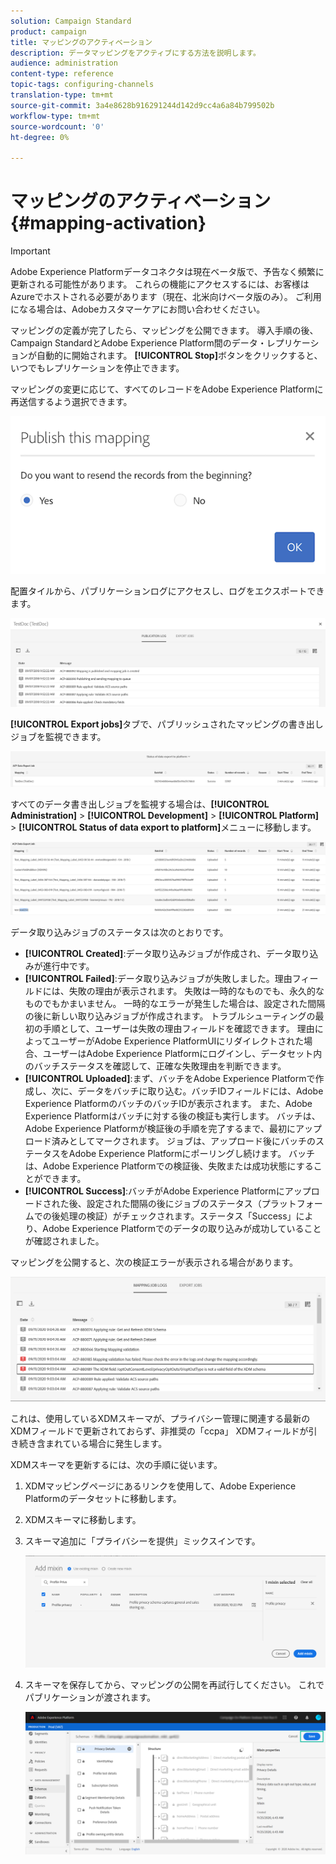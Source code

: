 ```yaml
---
solution: Campaign Standard
product: campaign
title: マッピングのアクティベーション
description: データマッピングをアクティブにする方法を説明します。
audience: administration
content-type: reference
topic-tags: configuring-channels
translation-type: tm+mt
source-git-commit: 3a4e8628b916291244d142d9cc4a6a84b799502b
workflow-type: tm+mt
source-wordcount: '0'
ht-degree: 0%

---
```



# マッピングのアクティベーション {#mapping-activation}

>[!IMPORTANT]
>
>Adobe Experience Platformデータコネクタは現在ベータ版で、予告なく頻繁に更新される可能性があります。 これらの機能にアクセスするには、お客様はAzureでホストされる必要があります（現在、北米向けベータ版のみ）。 ご利用になる場合は、Adobeカスタマーケアにお問い合わせください。

マッピングの定義が完了したら、マッピングを公開できます。 導入手順の後、Campaign StandardとAdobe Experience Platform間のデータ・レプリケーションが自動的に開始されます。 **[!UICONTROL Stop]**&#x200B;ボタンをクリックすると、いつでもレプリケーションを停止できます。

マッピングの変更に応じて、すべてのレコードをAdobe Experience Platformに再送信するよう選択できます。

![](assets/aep_publishmapping.png)

配置タイルから、パブリケーションログにアクセスし、ログをエクスポートできます。

![](assets/aep_publog.png)

**[!UICONTROL Export jobs]**&#x200B;タブで、パブリッシュされたマッピングの書き出しジョブを監視できます。

![](assets/aep_jobstatus.png)

すべてのデータ書き出しジョブを監視する場合は、**[!UICONTROL Administration]** > **[!UICONTROL Development]** > **[!UICONTROL Platform]** > **[!UICONTROL Status of data export to platform]**&#x200B;メニューに移動します。

![](assets/aep_statusmapping.png)

データ取り込みジョブのステータスは次のとおりです。

* **[!UICONTROL Created]**:データ取り込みジョブが作成され、データ取り込みが進行中です。
* **[!UICONTROL Failed]**:データ取り込みジョブが失敗しました。理由フィールドには、失敗の理由が表示されます。 失敗は一時的なものでも、永久的なものでもかまいません。 一時的なエラーが発生した場合は、設定された間隔の後に新しい取り込みジョブが作成されます。 トラブルシューティングの最初の手順として、ユーザーは失敗の理由フィールドを確認できます。 理由によってユーザーがAdobe Experience PlatformUIにリダイレクトされた場合、ユーザーはAdobe Experience Platformにログインし、データセット内のバッチステータスを確認して、正確な失敗理由を判断できます。
* **[!UICONTROL Uploaded]**:まず、バッチをAdobe Experience Platformで作成し、次に、データをバッチに取り込む。バッチIDフィールドには、Adobe Experience PlatformのバッチのバッチIDが表示されます。 また、Adobe Experience Platformはバッチに対する後の検証も実行します。 バッチは、Adobe Experience Platformが検証後の手順を完了するまで、最初にアップロード済みとしてマークされます。 ジョブは、アップロード後にバッチのステータスをAdobe Experience Platformにポーリングし続けます。 バッチは、Adobe Experience Platformでの検証後、失敗または成功状態にすることができます。
* **[!UICONTROL Success]**:バッチがAdobe Experience Platformにアップロードされた後、設定された間隔の後にジョブのステータス（プラットフォームでの後処理の検証）がチェックされます。ステータス「Success」により、Adobe Experience Platformでのデータの取り込みが成功していることが確認されました。

マッピングを公開すると、次の検証エラーが表示される場合があります。

![](assets/aep_datamapping_ccpa.png)

これは、使用しているXDMスキーマが、プライバシー管理に関連する最新のXDMフィールドで更新されておらず、非推奨の「ccpa」 XDMフィールドが引き続き含まれている場合に発生します。

XDMスキーマを更新するには、次の手順に従います。

1. XDMマッピングページにあるリンクを使用して、Adobe Experience Platformのデータセットに移動します。

1. XDMスキーマに移動します。

1. スキーマ追加に「プライバシーを提供」ミックスインです。

   ![](assets/aep_datamapping_privacyfield.png)

1. スキーマを保存してから、マッピングの公開を再試行してください。 これでパブリケーションが渡されます。

   ![](assets/aep_save_mapping.png)

